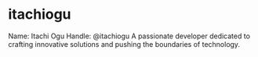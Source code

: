 # itachiogu
Name: Itachi Ogu Handle: @itachiogu A passionate developer dedicated to crafting innovative solutions and pushing the boundaries of technology.
